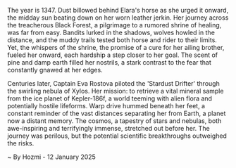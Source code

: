 
The year is 1347.  Dust billowed behind Elara's horse as she urged it onward, the midday sun beating down on her worn leather jerkin.  Her journey across the treacherous Black Forest, a pilgrimage to a rumored shrine of healing, was far from easy.  Bandits lurked in the shadows, wolves howled in the distance, and the muddy trails tested both horse and rider to their limits.  Yet, the whispers of the shrine, the promise of a cure for her ailing brother, fueled her onward, each hardship a step closer to her goal.  The scent of pine and damp earth filled her nostrils, a stark contrast to the fear that constantly gnawed at her edges.

Centuries later, Captain Eva Rostova piloted the 'Stardust Drifter' through the swirling nebula of Xylos.  Her mission: to retrieve a vital mineral sample from the ice planet of Kepler-186f, a world teeming with alien flora and potentially hostile lifeforms.  Warp drive hummed beneath her feet, a constant reminder of the vast distances separating her from Earth, a planet now a distant memory.  The cosmos, a tapestry of stars and nebulas, both awe-inspiring and terrifyingly immense, stretched out before her.  The journey was perilous, but the potential scientific breakthroughs outweighed the risks.

~ By Hozmi - 12 January 2025
